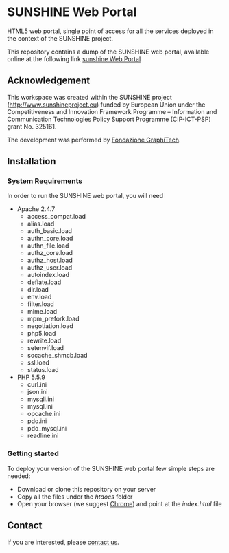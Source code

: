 # SUNSHINE Web Portal
HTML5 web portal, single point of access for all the services deployed in the context of the SUNSHINE project.

This repository contains a dump of the SUNSHINE web portal, available online at the following link [sunshine Web Portal](http://sunshine.graphitech-projects.com)

## Acknowledgement

This workspace was created within the SUNSHINE project (http://www.sunshineproject.eu) funded by European Union under the Competitiveness and Innovation Framework Programme – Information and Communication Technologies Policy Support Programme (CIP-ICT-PSP) grant No. 325161.

The development was performed by [Fondazione GraphiTech](http://www.graphitech.it).

## Installation

### System Requirements

In order to run the SUNSHINE web portal, you will need

- Apache 2.4.7
	- access_compat.load
	- alias.load
	- auth_basic.load
	- authn_core.load
	- authn_file.load
	- authz_core.load
	- authz_host.load
	- authz_user.load
	- autoindex.load
	- deflate.load
	- dir.load
	- env.load
	- filter.load
	- mime.load
	- mpm_prefork.load
	- negotiation.load
	- php5.load
	- rewrite.load
	- setenvif.load
	- socache_shmcb.load
	- ssl.load
	- status.load
- PHP 5.5.9
	- curl.ini
	- json.ini
	- mysqli.ini
	- mysql.ini
	- opcache.ini
	- pdo.ini
	- pdo_mysql.ini
	- readline.ini

### Getting started
To deploy your version of the SUNSHINE web portal few simple steps are needed:

- Download or clone this repository on your server
- Copy all the files under the *htdocs* folder
- Open your browser (we suggest [Chrome](https://www.google.com/chrome)) and point at the *index.html* file

## Contact

If you are interested, please [contact us](mailto:umberto.di.staso@graphitech.it).

